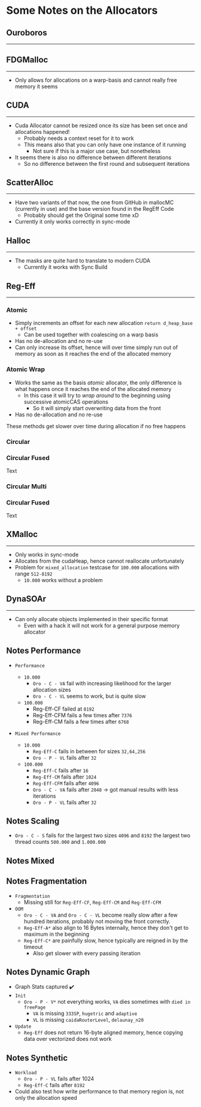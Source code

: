 # Some Notes on the Allocators

## Ouroboros
---

## FDGMalloc
---
* Only allows for allocations on a warp-basis and cannot really free memory it seems

## CUDA
---
* Cuda Allocator cannot be resized once its size has been set once and allocations happened!
  * Probably needs a context reset for it to work
  * This means also that you can only have one instance of it running
    * Not sure if this is a major use case, but nonetheless
* It seems there is also no difference between different iterations
  * So no difference between the first round and subsequent iterations

## ScatterAlloc
---
* Have two variants of that now, the one from GitHub in mallocMC (currently in use) and the base version found in the RegEff Code
  * Probably should get the Original some time xD
* Currently it only works correctly in sync-mode

## Halloc
---
* The masks are quite hard to translate to modern CUDA
  * Currently it works with Sync Build

## Reg-Eff
---
### Atomic
* Simply increments an offset for each new allocation `return d_heap_base + offset`
  * Can be used together with coalescing on a warp basis
* Has no de-allocation and no re-use
* Can only increase its offset, hence will over time simply run out of memory as soon as it reaches the end of the allocated memory
### Atomic Wrap
* Works the same as the basis *atomic* allocator, the only difference is what happens once it reaches the end of the allocated memory
  * In this case it will try to *wrap around* to the beginning using successive atomicCAS operations
    * So it will simply start overwriting data from the front
* Has no de-allocation and no re-use


These methods get slower over time during allocation if no free happens

### Circular

### Circular Fused
Text
### Circular Multi

### Circular Fused
Text

## XMalloc
---
* Only works in sync-mode
* Allocates from the cudaHeap, hence cannot reallocate unfortunately
* Problem for `mixed_allocation` testcase for `100.000` allocations with range `512-8192`
  * `10.000` works without a problem

## DynaSOAr
---
* Can only allocate objects implemented in their specific format
  * Even with a hack it will not work for a general purpose memory allocator

## Notes Performance
* `Performance`
  * `10.000`
    * `Oro - C - VA` fail with increasing likelihood for the larger allocation sizes
    * `Oro - C - VL` seems to work, but is quite slow
  * `100.000`
    * Reg-Eff-CF failed at `8192`
    * Reg-Eff-CFM fails a few times after `7376`
    * Reg-Eff-CM fails a few times after `6768`

* `Mixed Performance`
  * `10.000`
    * `Reg-Eff-C` fails in between for sizes `32,64,256`
    * `Oro - P - VL` fails after `32`
  * `100.000`
    * `Reg-Eff-C` fails after `16`
    * `Reg-Eff-CM` fails after `1024`
    * `Reg-Eff-CFM` fails after `4096`
    * `Oro - C - VA` fails after `2048` -> got manual results with less iterations
    * `Oro - P - VL` fails after `32`

## Notes Scaling
* `Oro - C - S` fails for the largest two sizes `4096` and `8192` the largest two thread counts `500.000` and `1.000.000`

## Notes Mixed

## Notes Fragmentation
* `Fragmentation`
  * Missing still for `Reg-Eff-CF`, `Reg-Eff-CM` and `Reg-Eff-CFM`
* `OOM`
  * `Oro - C - VA` and `Oro - C - VL` become really slow after a few hundred iterations, probably not moving the front correctly.
  * `Reg-Eff-A*` also align to 16 Bytes internally, hence they don't get to maximum in the beginning
  * `Reg-Eff-C*` are painfully slow, hence typically are reigned in by the timeout
    * Also get slower with every passing iteration

## Notes Dynamic Graph
* Graph Stats captured :heavy_check_mark:
* `Init`
  * `Oro - P - V*` not everything works, `VA` dies sometimes with `died in freePage`
    * `VA` is missing `333SP`, `hugetric` and `adaptive`
    * `VL` is missing `caidaRouterLevel`, `delaunay_n20`
* `Update`
  * `Reg-Eff` does not return 16-byte aligned memory, hence copying data over vectorized does not work

## Notes Synthetic
* `Workload`
  * `Oro - P - VL` fails after 1024
  * `Reg-Eff-C` fails after `8192`
* Could also test how write performance to that memory region is, not only the allocation speed